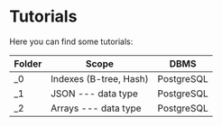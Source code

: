 # Tutorials

Here you can find some tutorials:

| Folder | Scope                  | DBMS       |
| ---    | ---                    | ---        |
| _0     | Indexes (B-tree, Hash) | PostgreSQL |
| _1     | JSON --- data type     | PostgreSQL |
| _2     | Arrays  --- data type  | PostgreSQL |